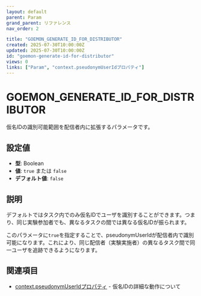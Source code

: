 ```yaml
---
layout: default
parent: Param
grand_parent: リファレンス
nav_order: 2

title: "GOEMON_GENERATE_ID_FOR_DISTRIBUTOR"
created: 2025-07-30T10:00:00Z
updated: 2025-07-30T10:00:00Z
id: "goemon-generate-id-for-distributor"
views: 0
links: ["Param", "context.pseudonymUserIdプロパティ"]
---
```


# GOEMON_GENERATE_ID_FOR_DISTRIBUTOR

仮名IDの識別可能範囲を配信者内に拡張するパラメータです。

## 設定値

- **型**: Boolean
- **値**: `true` または `false`
- **デフォルト値**: `false`

## 説明

デフォルトではタスク内でのみ仮名IDでユーザを識別することができます。つまり、同じ実験参加者でも、異なるタスクの間では異なる仮名IDが振られます。

このパラメータに`true`を指定することで、pseudonymUserIdが配信者内で識別可能になります。これにより、同じ配信者（実験実施者）の異なるタスク間で同一ユーザを追跡できるようになります。

## 関連項目

- [context.pseudonymUserIdプロパティ](context.pseudonymUserIdプロパティ.html) - 仮名IDの詳細な動作について